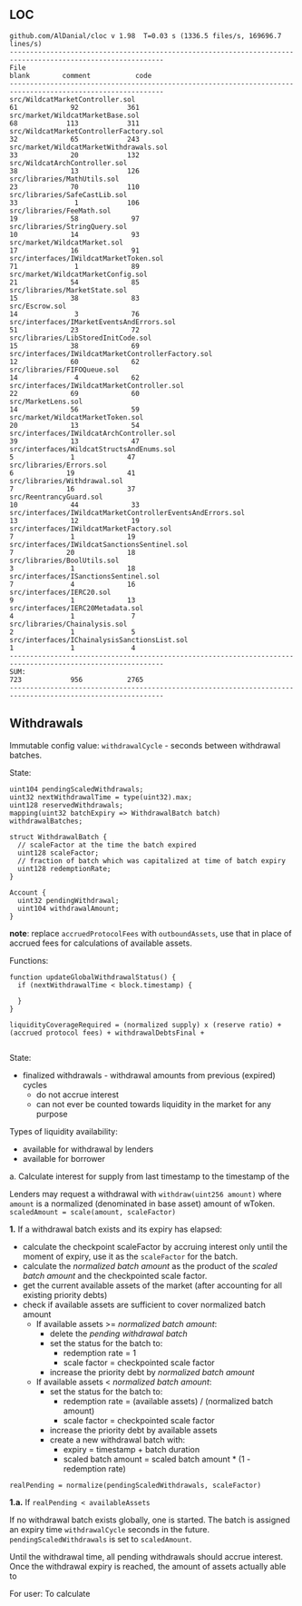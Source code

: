 ## LOC

```
github.com/AlDanial/cloc v 1.98  T=0.03 s (1336.5 files/s, 169696.7 lines/s)
------------------------------------------------------------------------------------------------------------
File                                                                     blank        comment           code
------------------------------------------------------------------------------------------------------------
src/WildcatMarketController.sol                                              61             92            361
src/market/WildcatMarketBase.sol                                            68            113            311
src/WildcatMarketControllerFactory.sol                                       32             65            243
src/market/WildcatMarketWithdrawals.sol                                     33             20            132
src/WildcatArchController.sol                                               38             13            126
src/libraries/MathUtils.sol                                                 23             70            110
src/libraries/SafeCastLib.sol                                               33              1            106
src/libraries/FeeMath.sol                                                   19             58             97
src/libraries/StringQuery.sol                                               10             14             93
src/market/WildcatMarket.sol                                                17             16             91
src/interfaces/IWildcatMarketToken.sol                                       71              1             89
src/market/WildcatMarketConfig.sol                                          21             54             85
src/libraries/MarketState.sol                                                15             38             83
src/Escrow.sol                                                              14              3             76
src/interfaces/IMarketEventsAndErrors.sol                                    51             23             72
src/libraries/LibStoredInitCode.sol                                         15             38             69
src/interfaces/IWildcatMarketControllerFactory.sol                           12             60             62
src/libraries/FIFOQueue.sol                                                 14              4             62
src/interfaces/IWildcatMarketController.sol                                  22             69             60
src/MarketLens.sol                                                           14             56             59
src/market/WildcatMarketToken.sol                                           20             13             54
src/interfaces/IWildcatArchController.sol                                   39             13             47
src/interfaces/WildcatStructsAndEnums.sol                                    5              1             47
src/libraries/Errors.sol                                                     6             19             41
src/libraries/Withdrawal.sol                                                 7             16             37
src/ReentrancyGuard.sol                                                     10             44             33
src/interfaces/IWildcatMarketControllerEventsAndErrors.sol                   13             12             19
src/interfaces/IWildcatMarketFactory.sol                                      7              1             19
src/interfaces/IWildcatSanctionsSentinel.sol                                 7             20             18
src/libraries/BoolUtils.sol                                                  3              1             18
src/interfaces/ISanctionsSentinel.sol                                        7              4             16
src/interfaces/IERC20.sol                                                    9              1             13
src/interfaces/IERC20Metadata.sol                                            4              1              7
src/libraries/Chainalysis.sol                                                2              1              5
src/interfaces/IChainalysisSanctionsList.sol                                 1              1              4
------------------------------------------------------------------------------------------------------------
SUM:                                                                       723            956           2765
------------------------------------------------------------------------------------------------------------
```

## Withdrawals

Immutable config value: `withdrawalCycle` - seconds between withdrawal batches.

State:
```
uint104 pendingScaledWithdrawals;
uint32 nextWithdrawalTime = type(uint32).max;
uint128 reservedWithdrawals;
mapping(uint32 batchExpiry => WithdrawalBatch batch) withdrawalBatches;

struct WithdrawalBatch {
  // scaleFactor at the time the batch expired
  uint128 scaleFactor;
  // fraction of batch which was capitalized at time of batch expiry
  uint128 redemptionRate;
} 

Account {
  uint32 pendingWithdrawal;
  uint104 withdrawalAmount;
}
```

**note**: replace `accruedProtocolFees` with `outboundAssets`, use that in place of accrued fees for calculations of available assets.

Functions:
```
function updateGlobalWithdrawalStatus() {
  if (nextWithdrawalTime < block.timestamp) {

  }
}

liquidityCoverageRequired = (normalized supply) x (reserve ratio) + (accrued protocol fees) + withdrawalDebtsFinal + 


```


State:
- finalized withdrawals - withdrawal amounts from previous (expired) cycles
  * do not accrue interest
  * can not ever be counted towards liquidity in the market for any purpose

Types of liquidity availability:
- available for withdrawal by lenders
- available for borrower

a. Calculate interest for supply from last timestamp to the timestamp of the 

Lenders may request a withdrawal with `withdraw(uint256 amount)` where `amount` is a normalized (denominated in base asset) amount of wToken.
`scaledAmount = scale(amount, scaleFactor)` 

**1.** If a withdrawal batch exists and its expiry has elapsed:
  * calculate the checkpoint scaleFactor by accruing interest only until the moment of expiry, use it as the `scaleFactor` for the batch.
  * calculate the *normalized batch amount* as the product of the *scaled batch amount* and the checkpointed scale factor.
  * get the current available assets of the market (after accounting for all existing priority debts)
  * check if available assets are sufficient to cover normalized batch amount
    * If available assets >= *normalized batch amount*:
      * delete the *pending withdrawal batch*
      * set the status for the batch to:
        * redemption rate = 1
        * scale factor = checkpointed scale factor
      * increase the priority debt by *normalized batch amount*
    * If available assets < *normalized batch amount*:
      * set the status for the batch to:
        * redemption rate = (available assets) / (normalized batch amount)
        * scale factor = checkpointed scale factor
      * increase the priority debt by available assets
      * create a new withdrawal batch with:
        * expiry = timestamp + batch duration
        * scaled batch amount = scaled batch amount * (1 - redemption rate)

`realPending = normalize(pendingScaledWithdrawals, scaleFactor)`

**1.a.** If `realPending < availableAssets`



If no withdrawal batch exists globally, one is started.
The batch is assigned an expiry time `withdrawalCycle` seconds in the future.
`pendingScaledWithdrawals` is set to `scaledAmount`.


Until the withdrawal time, all pending withdrawals should accrue interest.
Once the withdrawal expiry is reached, the amount of assets actually able to 

For user:
To calculate 
